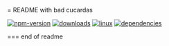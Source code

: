= README with bad cucardas

<!-- cucardas -->
[![npm-version](https://img.shields.io/npm/v/the-project.svg)](https://npmjs.org/package/the-project)
[![downloads](https://img.shields.io/npm/dm/the-project.svg)](https://npmjs.org/package/the-project)
[![linux](https://img.shields.io/travis/codetrip/the-project/master.svg)](https://travis-ci.org/codetrip/the-project)
[![dependencies](https://img.shields.io/david/codetrip/the-project.svg)](https://david-dm.org/codetrip/the-project)

=== end of readme